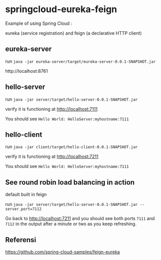 # springcloud-eureka-feign
Example of using Spring Cloud : 

eureka (service registration) and feign (a declarative HTTP client) 


## eureka-server

run `java -jar eureka-server/target/eureka-server-0.0.1-SNAPSHOT.jar`

http://localhost:8761

## hello-server

run `java -jar server/target/hello-server-0.0.1-SNAPSHOT.jar`

verify it is functioning at [http://localhost:7111](http://localhost:7111)

You should see `Hello World: HelloServer:myhostname:7111`

## hello-client

run `java -jar client/target/hello-client-0.0.1-SNAPSHOT.jar`

verify it is functioning at [http://localhost:7211](http://localhost:7211)

You should see `Hello World: HelloServer:myhostname:7111`


## See round robin load balancing in action 

default built in feign

run `java -jar server/target/hello-server-0.0.1-SNAPSHOT.jar --server.port=7112`

Go back to [http://localhost:7211](http://localhost:7211) and you should see both ports `7111` and `7112` in the output after a minute or two as you keep refreshing.



## Referensi

https://github.com/spring-cloud-samples/feign-eureka
